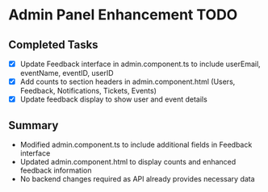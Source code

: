 # Admin Panel Enhancement TODO

## Completed Tasks
- [x] Update Feedback interface in admin.component.ts to include userEmail, eventName, eventID, userID
- [x] Add counts to section headers in admin.component.html (Users, Feedback, Notifications, Tickets, Events)
- [x] Update feedback display to show user and event details

## Summary
- Modified admin.component.ts to include additional fields in Feedback interface
- Updated admin.component.html to display counts and enhanced feedback information
- No backend changes required as API already provides necessary data
